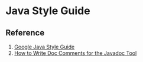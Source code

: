 # Java Style Guide


## Reference
1. [Google Java Style Guide](https://google.github.io/styleguide/javaguide.html)
2. [How to Write Doc Comments for the Javadoc Tool](http://www.oracle.com/technetwork/articles/java/index-137868.html)
